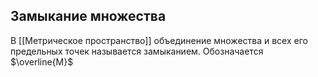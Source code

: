 ## Замыкание множества
В [[Метрическое пространство]] объединение множества и всех его предельных точек называется замыканием.
Обозначается $\overline{M}$